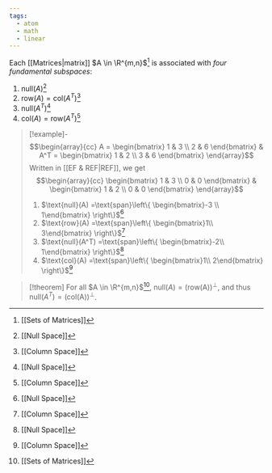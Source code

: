 ```yaml
---
tags:
  - atom
  - math
  - linear
---
```

Each [[Matrices|matrix]] $A \in \R^{m,n}$[^3] is associated with *four fundamental subspaces*:
1. $\text{null}(A)$[^1]
2. $\text{row}(A) =\text{col}(A^T)$[^2]
3. $\text{null}(A^T)$[^1]
4. $\text{col}(A) =\text{row}(A^T)$[^2]

> [!example]-
> $$\begin{array}{cc}
> 	A = \begin{bmatrix}
> 		1 & 3 \\
> 		2 & 6
> 	\end{bmatrix}
> 	&
> 	A^T = \begin{bmatrix}
> 		1 & 2 \\
> 		3 & 6
> 	\end{bmatrix}
> \end{array}$$
> Written in [[EF & REF|REF]], we get
> $$\begin{array}{cc}
> 	\begin{bmatrix}
> 		1 & 3 \\
> 		0 & 0
> 	\end{bmatrix}
> 	&
> 	\begin{bmatrix}
> 		1 & 2 \\
> 		0 & 0
> 	\end{bmatrix}
> \end{array}$$
> 1. $\text{null}(A) =\text{span}\left\{ \begin{bmatrix}-3 \\ 1\end{bmatrix} \right\}$[^1]
> 2. $\text{row}(A) =\text{span}\left\{ \begin{bmatrix}1\\ 3\end{bmatrix} \right\}$[^2]
> 3. $\text{null}(A^T) =\text{span}\left\{ \begin{bmatrix}-2\\ 1\end{bmatrix} \right\}$[^1]
> 4. $\text{col}(A) =\text{span}\left\{ \begin{bmatrix}1\\ 2\end{bmatrix} \right\}$[^2]

> [!theorem] For all $A \in \R^{m,n}$[^3], $\text{null}(A) =(\text{row(A)})^\perp$, and thus $\text{null}(A^T) =(\text{col(A)})^\perp$.

[^1]: [[Null Space]]
[^2]: [[Column Space]]
[^3]: [[Sets of Matrices]]
